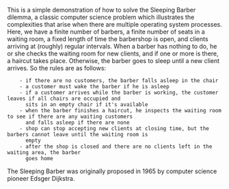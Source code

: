 This is a simple demonstration of how to solve the Sleeping Barber dilemma, a classic computer science problem
which illustrates the complexities that arise when there are multiple operating system processes. Here, we have
a finite number of barbers, a finite number of seats in a waiting room, a fixed length of time the barbershop is
open, and clients arriving at (roughly) regular intervals. When a barber has nothing to do, he or she checks the
waiting room for new clients, and if one or more is there, a haircut takes place. Otherwise, the barber goes to
sleep until a new client arrives. So the rules are as follows:

		- if there are no customers, the barber falls asleep in the chair
		- a customer must wake the barber if he is asleep
		- if a customer arrives while the barber is working, the customer leaves if all chairs are occupied and
		  sits in an empty chair if it's available
		- when the barber finishes a haircut, he inspects the waiting room to see if there are any waiting customers
		  and falls asleep if there are none
		- shop can stop accepting new clients at closing time, but the barbers cannot leave until the waiting room is
	      empty
		- after the shop is closed and there are no clients left in the waiting area, the barber
		  goes home

The Sleeping Barber was originally proposed in 1965 by computer science pioneer Edsger Dijkstra.